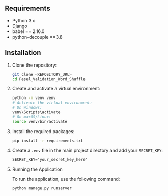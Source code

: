 ## Requirements

- Python 3.x
- Django
- babel == 2.16.0
- python-decouple ==3.8
## Installation

1. Clone the repository:

   ```bash
   git clone <REPOSITORY_URL>
   cd Pesel_Validation_Word_Shuffle
   ```

2. Create and activate a virtual environment:

   ```bash
   python -m venv venv
   # Activate the virtual environment:
   # On Windows:
   venv\Scripts\activate
   # On macOS/Linux:
   source venv/bin/activate
   ```

3. Install the required packages:

   ```bash
   pip install -r requirements.txt
   ```

4. Create a `.env` file in the main project directory and add your `SECRET_KEY`:

   ```plaintext
   SECRET_KEY='your_secret_key_here'
   ```

5. Running the Application

   To run the application, use the following command:

   ```bash
   python manage.py runserver
